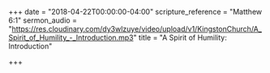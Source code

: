 +++
date = "2018-04-22T00:00:00-04:00"
scripture_reference = "Matthew 6:1"
sermon_audio = "https://res.cloudinary.com/dy3wlzuye/video/upload/v1/KingstonChurch/A_Spirit_of_Humility_-_Introduction.mp3"
title = "A Spirit of Humility: Introduction"

+++
